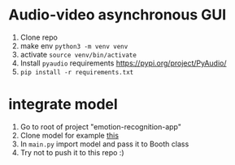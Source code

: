 # Audio-video asynchronous GUI

1. Clone repo
2. make env `python3 -m venv venv`
3. activate `source venv/bin/activate`
4. Install `pyaudio` requirements https://pypi.org/project/PyAudio/
5. `pip install -r requirements.txt`

# integrate model
1. Go to root of project "emotion-recognition-app"
2. Clone model for example [this](https://github.com/TheMatiwoz/av-emotion-recognition)
3. In `main.py` import model and pass it to Booth class
4. Try not to push it to this repo :)